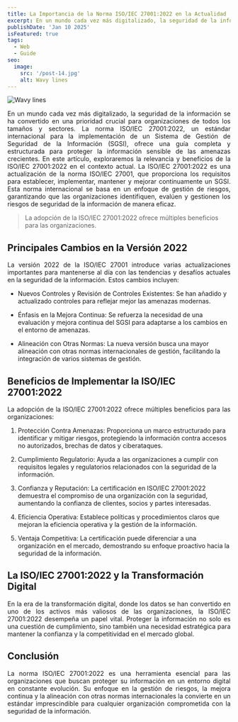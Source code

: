 ```yaml
---
title: La Importancia de la Norma ISO/IEC 27001:2022 en la Actualidad
excerpt: En un mundo cada vez más digitalizado, la seguridad de la información se ha convertido en una prioridad crucial para organizaciones de todos los tamaños y sectores. La norma ISO/IEC 27001:2022, un estándar internacional para la implementación de un Sistema de Gestión de Seguridad de la Información (SGSI), ofrece una guía completa y estructurada para proteger la información sensible de las amenazas crecientes. En este artículo, exploraremos la relevancia y beneficios de la ISO/IEC 27001:2022 en el contexto actual.
publishDate: 'Jan 10 2025'
isFeatured: true
tags:
  - Web
  - Guide
seo:
  image:
    src: '/post-14.jpg'
    alt: Wavy lines
---
```


![Wavy lines](/post-14.jpg)


<p style="text-align: justify;">En un mundo cada vez más digitalizado, la seguridad de la información se ha convertido en una prioridad crucial para organizaciones de todos los tamaños y sectores. La norma ISO/IEC 27001:2022, un estándar internacional para la implementación de un Sistema de Gestión de Seguridad de la Información (SGSI), ofrece una guía completa y estructurada para proteger la información sensible de las amenazas crecientes. En este artículo, exploraremos la relevancia y beneficios de la ISO/IEC 27001:2022 en el contexto actual.
La ISO/IEC 27001:2022 es una actualización de la norma ISO/IEC 27001, que proporciona los requisitos para establecer, implementar, mantener y mejorar continuamente un SGSI. Esta norma internacional se basa en un enfoque de gestión de riesgos, garantizando que las organizaciones identifiquen, evalúen y gestionen los riesgos de seguridad de la información de manera eficaz.</p>

> La adopción de la ISO/IEC 27001:2022 ofrece múltiples beneficios para las organizaciones.

## Principales Cambios en la Versión 2022

<p style="text-align: justify;">La versión 2022 de la ISO/IEC 27001 introduce varias actualizaciones importantes para mantenerse al día con las tendencias y desafíos actuales en la seguridad de la información. Estos cambios incluyen:

* Nuevos Controles y Revisión de Controles Existentes: Se han añadido y actualizado controles para reflejar mejor las amenazas modernas.

* Énfasis en la Mejora Continua: Se refuerza la necesidad de una evaluación y mejora continua del SGSI para adaptarse a los cambios en el entorno de amenazas.

* Alineación con Otras Normas: La nueva versión busca una mayor alineación con otras normas internacionales de gestión, facilitando la integración de varios sistemas de gestión.</p>

## Beneficios de Implementar la ISO/IEC 27001:2022

<p style="text-align: justify;">La adopción de la ISO/IEC 27001:2022 ofrece múltiples beneficios para las organizaciones:

1. Protección Contra Amenazas: Proporciona un marco estructurado para identificar y mitigar riesgos, protegiendo la información contra accesos no autorizados, brechas de datos y ciberataques.

2. Cumplimiento Regulatorio: Ayuda a las organizaciones a cumplir con requisitos legales y regulatorios relacionados con la seguridad de la información.

3. Confianza y Reputación: La certificación en ISO/IEC 27001:2022 demuestra el compromiso de una organización con la seguridad, aumentando la confianza de clientes, socios y partes interesadas.

4. Eficiencia Operativa: Establece políticas y procedimientos claros que mejoran la eficiencia operativa y la gestión de la información.

5. Ventaja Competitiva: La certificación puede diferenciar a una organización en el mercado, demostrando su enfoque proactivo hacia la seguridad de la información.</p>

## La ISO/IEC 27001:2022 y la Transformación Digital

<p style="text-align: justify;">En la era de la transformación digital, donde los datos se han convertido en uno de los activos más valiosos de las organizaciones, la ISO/IEC 27001:2022 desempeña un papel vital. Proteger la información no solo es una cuestión de cumplimiento, sino también una necesidad estratégica para mantener la confianza y la competitividad en el mercado global.</p>

## Conclusión

<p style="text-align: justify;">La norma ISO/IEC 27001:2022 es una herramienta esencial para las organizaciones que buscan proteger su información en un entorno digital en constante evolución. Su enfoque en la gestión de riesgos, la mejora continua y la alineación con otras normas internacionales la convierte en un estándar imprescindible para cualquier organización comprometida con la seguridad de la información.</p>


<!-- > Good code is its own best documentation. As you're about to add a comment, ask yourself, 'How can I improve the code so that this comment isn't needed? - **Steve McConnell**

**Support and Problem Solving:** A robust community ensures that you won't be left in the dark when you encounter issues or challenges during development. It's a vast network of developers who are willing to help and share their knowledge. You can turn to forums, Stack Overflow, GitHub discussions, and various online communities for assistance. The more active the community, the faster you're likely to get answers and solutions to your problems.

**Third-Party Libraries and Plugins:** An active ecosystem often means a wealth of third-party libraries, plugins, and extensions that can extend the functionality of your chosen framework. This can significantly speed up development by providing pre-built solutions for common features and functionalities.

**Continuous Improvement:** A large and engaged community usually translates to continuous improvement of the framework. Developers are more likely to contribute bug fixes, enhancements, and new features, leading to faster updates and a more stable platform. These contributions keep the framework up-to-date and aligned with industry standards.

**Tutorials and Learning Resources:** A thriving community often generates a plethora of tutorials, blog posts, video courses, and documentation. This abundance of learning resources can be immensely valuable for both beginners and experienced developers looking to master the framework. It makes the learning curve smoother and promotes the adoption of best practices.

**Long-Term Viability:** A framework with a strong community is more likely to have a longer lifespan. It's reassuring to know that the framework you choose today will still be supported and updated in the years to come, reducing the risk of your project becoming obsolete due to a lack of maintenance.

## Documentation and Learning Resources

Check the quality and availability of documentation and learning resources for the framework. Well-documented frameworks are easier for developers to learn and work with.

## Scalability and Performance

Consider whether the framework can scale to meet your project's future needs. Will it handle increased traffic and data without performance bottlenecks?

## Security

Security is crucial for any web project. Ensure that the framework has security features built in and is actively maintained to address security vulnerabilities promptly.

In conclusion, choosing the right framework for your web project involves a careful evaluation of your project's requirements, your team's expertise, community support, and various technical factors. Taking the time to make an informed decision at the outset can save you time, resources, and headaches as your project progresses.-->
